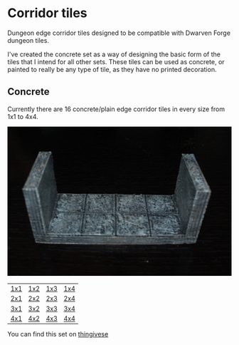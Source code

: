 Corridor tiles
==============

Dungeon edge corridor tiles designed to be compatible with Dwarven Forge dungeon tiles.

I've created the concrete set as a way of designing the basic form of the tiles that I intend for all other sets.  These tiles can be used as concrete, or painted to really be any type of tile, as they have no printed decoration.

Concrete
--------

Currently there are 16 concrete/plain edge corridor tiles in every size from 1x1 to 4x4.

![2x2 corridor](IMG_7762.JPG)

<table>
<tr><td><a href="concrete_edge_corridor_1x1.stl">1x1</a></td><td><a href="concrete_edge_corridor_1x2.stl">1x2</a></td><td><a href="concrete_edge_corridor_1x3.stl">1x3</a></td><td><a href="concrete_edge_corridor_1x4.stl">1x4</a></td></tr>
<tr><td><a href="concrete_edge_corridor_2x1.stl">2x1</a></td><td><a href="concrete_edge_corridor_2x2.stl">2x2</a></td><td><a href="concrete_edge_corridor_2x3.stl">2x3</a></td><td><a href="concrete_edge_corridor_2x4.stl">2x4</a></td></tr>
<tr><td><a href="concrete_edge_corridor_3x1.stl">3x1</a></td><td><a href="concrete_edge_corridor_3x2.stl">3x2</a></td><td><a href="concrete_edge_corridor_3x3.stl">3x3</a></td><td><a href="concrete_edge_corridor_3x4.stl">3x4</a></td></tr>
<tr><td><a href="concrete_edge_corridor_4x1.stl">4x1</a></td><td><a href="concrete_edge_corridor_4x2.stl">4x2</a></td><td><a href="concrete_edge_corridor_4x3.stl">4x3</a></td><td><a href="concrete_edge_corridor_4x4.stl">4x4</a></td></tr>
</table>

You can find this set on [thingivese](http://www.thingiverse.com/thing:234822)

